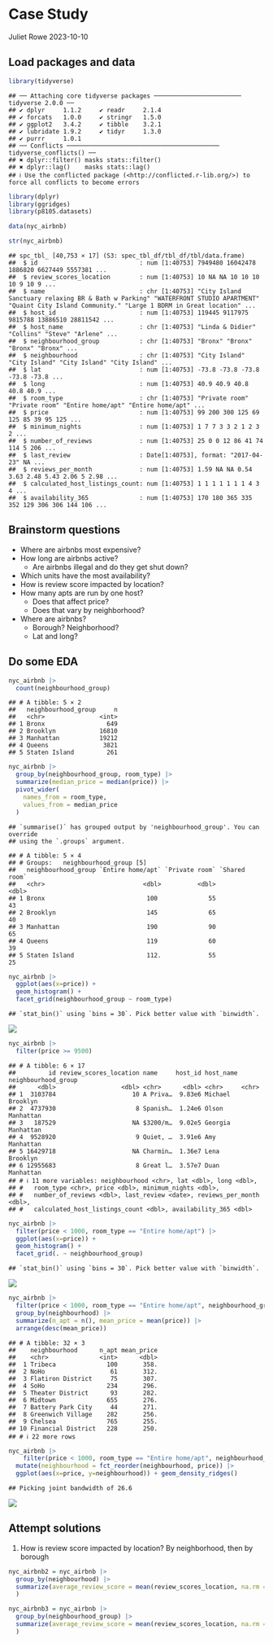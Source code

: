 Case Study
================
Juliet Rowe
2023-10-10

## Load packages and data

``` r
library(tidyverse)
```

    ## ── Attaching core tidyverse packages ──────────────────────── tidyverse 2.0.0 ──
    ## ✔ dplyr     1.1.2     ✔ readr     2.1.4
    ## ✔ forcats   1.0.0     ✔ stringr   1.5.0
    ## ✔ ggplot2   3.4.2     ✔ tibble    3.2.1
    ## ✔ lubridate 1.9.2     ✔ tidyr     1.3.0
    ## ✔ purrr     1.0.1     
    ## ── Conflicts ────────────────────────────────────────── tidyverse_conflicts() ──
    ## ✖ dplyr::filter() masks stats::filter()
    ## ✖ dplyr::lag()    masks stats::lag()
    ## ℹ Use the conflicted package (<http://conflicted.r-lib.org/>) to force all conflicts to become errors

``` r
library(dplyr)
library(ggridges)
library(p8105.datasets)

data(nyc_airbnb)

str(nyc_airbnb)
```

    ## spc_tbl_ [40,753 × 17] (S3: spec_tbl_df/tbl_df/tbl/data.frame)
    ##  $ id                            : num [1:40753] 7949480 16042478 1886820 6627449 5557381 ...
    ##  $ review_scores_location        : num [1:40753] 10 NA NA 10 10 10 10 9 10 9 ...
    ##  $ name                          : chr [1:40753] "City Island Sanctuary relaxing BR & Bath w Parking" "WATERFRONT STUDIO APARTMENT" "Quaint City Island Community." "Large 1 BDRM in Great location" ...
    ##  $ host_id                       : num [1:40753] 119445 9117975 9815788 13886510 28811542 ...
    ##  $ host_name                     : chr [1:40753] "Linda & Didier" "Collins" "Steve" "Arlene" ...
    ##  $ neighbourhood_group           : chr [1:40753] "Bronx" "Bronx" "Bronx" "Bronx" ...
    ##  $ neighbourhood                 : chr [1:40753] "City Island" "City Island" "City Island" "City Island" ...
    ##  $ lat                           : num [1:40753] -73.8 -73.8 -73.8 -73.8 -73.8 ...
    ##  $ long                          : num [1:40753] 40.9 40.9 40.8 40.8 40.9 ...
    ##  $ room_type                     : chr [1:40753] "Private room" "Private room" "Entire home/apt" "Entire home/apt" ...
    ##  $ price                         : num [1:40753] 99 200 300 125 69 125 85 39 95 125 ...
    ##  $ minimum_nights                : num [1:40753] 1 7 7 3 3 2 1 2 3 2 ...
    ##  $ number_of_reviews             : num [1:40753] 25 0 0 12 86 41 74 114 5 206 ...
    ##  $ last_review                   : Date[1:40753], format: "2017-04-23" NA ...
    ##  $ reviews_per_month             : num [1:40753] 1.59 NA NA 0.54 3.63 2.48 5.43 2.06 5 2.98 ...
    ##  $ calculated_host_listings_count: num [1:40753] 1 1 1 1 1 1 1 4 3 4 ...
    ##  $ availability_365              : num [1:40753] 170 180 365 335 352 129 306 306 144 106 ...

## Brainstorm questions

- Where are airbnbs most expensive?
- How long are airbnbs active?
  - Are airbnbs illegal and do they get shut down?
- Which units have the most availability?
- How is review score impacted by location?
- How many apts are run by one host?
  - Does that affect price?
  - Does that vary by neighborhood?
- Where are airbnbs?
  - Borough? Neighborhood?
  - Lat and long?

## Do some EDA

``` r
nyc_airbnb |>
  count(neighbourhood_group)
```

    ## # A tibble: 5 × 2
    ##   neighbourhood_group     n
    ##   <chr>               <int>
    ## 1 Bronx                 649
    ## 2 Brooklyn            16810
    ## 3 Manhattan           19212
    ## 4 Queens               3821
    ## 5 Staten Island         261

``` r
nyc_airbnb |>
  group_by(neighbourhood_group, room_type) |>
  summarize(median_price = median(price)) |>
  pivot_wider(
    names_from = room_type,
    values_from = median_price
  )
```

    ## `summarise()` has grouped output by 'neighbourhood_group'. You can override
    ## using the `.groups` argument.

    ## # A tibble: 5 × 4
    ## # Groups:   neighbourhood_group [5]
    ##   neighbourhood_group `Entire home/apt` `Private room` `Shared room`
    ##   <chr>                           <dbl>          <dbl>         <dbl>
    ## 1 Bronx                            100              55            43
    ## 2 Brooklyn                         145              65            40
    ## 3 Manhattan                        190              90            65
    ## 4 Queens                           119              60            39
    ## 5 Staten Island                    112.             55            25

``` r
nyc_airbnb |>
  ggplot(aes(x=price)) +
  geom_histogram() + 
  facet_grid(neighbourhood_group ~ room_type)
```

    ## `stat_bin()` using `bins = 30`. Pick better value with `binwidth`.

![](case_study_files/figure-gfm/unnamed-chunk-4-1.png)<!-- -->

``` r
nyc_airbnb |>
  filter(price >= 9500)
```

    ## # A tibble: 6 × 17
    ##         id review_scores_location name     host_id host_name neighbourhood_group
    ##      <dbl>                  <dbl> <chr>      <dbl> <chr>     <chr>              
    ## 1  3103784                     10 A Priva…  9.83e6 Michael   Brooklyn           
    ## 2  4737930                      8 Spanish…  1.24e6 Olson     Manhattan          
    ## 3   187529                     NA $3200/m…  9.02e5 Georgia   Manhattan          
    ## 4  9528920                      9 Quiet, …  3.91e6 Amy       Manhattan          
    ## 5 16429718                     NA Charmin…  1.36e7 Lena      Brooklyn           
    ## 6 12955683                      8 Great l…  3.57e7 Duan      Manhattan          
    ## # ℹ 11 more variables: neighbourhood <chr>, lat <dbl>, long <dbl>,
    ## #   room_type <chr>, price <dbl>, minimum_nights <dbl>,
    ## #   number_of_reviews <dbl>, last_review <date>, reviews_per_month <dbl>,
    ## #   calculated_host_listings_count <dbl>, availability_365 <dbl>

``` r
nyc_airbnb |>
  filter(price < 1000, room_type == "Entire home/apt") |>
  ggplot(aes(x=price)) +
  geom_histogram() + 
  facet_grid(. ~ neighbourhood_group)
```

    ## `stat_bin()` using `bins = 30`. Pick better value with `binwidth`.

![](case_study_files/figure-gfm/unnamed-chunk-6-1.png)<!-- -->

``` r
nyc_airbnb |>
  filter(price < 1000, room_type == "Entire home/apt", neighbourhood_group == "Manhattan") |>
  group_by(neighbourhood) |>
  summarize(n_apt = n(), mean_price = mean(price)) |>
  arrange(desc(mean_price))
```

    ## # A tibble: 32 × 3
    ##    neighbourhood      n_apt mean_price
    ##    <chr>              <int>      <dbl>
    ##  1 Tribeca              100       358.
    ##  2 NoHo                  61       312.
    ##  3 Flatiron District     75       307.
    ##  4 SoHo                 234       296.
    ##  5 Theater District      93       282.
    ##  6 Midtown              655       276.
    ##  7 Battery Park City     44       271.
    ##  8 Greenwich Village    282       256.
    ##  9 Chelsea              765       255.
    ## 10 Financial District   228       250.
    ## # ℹ 22 more rows

``` r
nyc_airbnb |>
    filter(price < 1000, room_type == "Entire home/apt", neighbourhood_group == "Manhattan") |>
  mutate(neighbourhood = fct_reorder(neighbourhood, price)) |>
  ggplot(aes(x=price, y=neighbourhood)) + geom_density_ridges()
```

    ## Picking joint bandwidth of 26.6

![](case_study_files/figure-gfm/unnamed-chunk-8-1.png)<!-- -->

## Attempt solutions

1)  How is review score impacted by location? By neighborhood, then by
    borough

``` r
nyc_airbnb2 = nyc_airbnb |>
  group_by(neighbourhood) |>
  summarize(average_review_score = mean(review_scores_location, na.rm = TRUE)
  )

nyc_airbnb3 = nyc_airbnb |>
  group_by(neighbourhood_group) |>
  summarize(average_review_score = mean(review_scores_location, na.rm = TRUE)
  )
```
